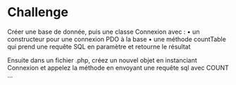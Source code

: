 # Challenge
Créer une base de donnée, puis une classe Connexion avec :
• un constructeur pour une connexion PDO à la base
• une méthode countTable qui prend une requête SQL en paramètre
et retourne le résultat

Ensuite dans un fichier .php, créez un nouvel objet en instanciant
Connexion et appelez la méthode en envoyant une requête sql avec
COUNT ...
